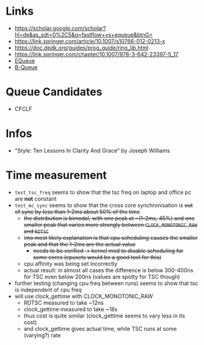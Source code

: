# Links
- https://scholar.google.com/scholar?hl=de&as_sdt=0%2C5&q=fastflow+vs+equeue&btnG=
- https://link.springer.com/article/10.1007/s10766-012-0213-x
- https://doc.dpdk.org/guides/prog_guide/ring_lib.html
- https://link.springer.com/chapter/10.1007/978-3-642-23397-5_17
- [EQueue](https://doi.org/10.1109/ACCESS.2020.2997071)
- [B-Queue](https://doi.org/10.1007/s10766-012-0213-x)

# Queue Candidates
- CFCLF

# Infos
- "Style: Ten Lessons In Clarity And Grace" by Joseph Williams


# Time measurement
- `test_tsc_freq` seems to show that the tsc freq on laptop and office pc are **not** constant
- `test_mc_sync` seems to show that the cross core synchronisation is ~~out of sync by less than 1-2ms about 50% of the time~~
  - ~~the distribution is bimodal, with one peak at \~(1-2ms, 45%) and one smaller peak that varies more strongly between `CLOCK_MONOTONIC_RAW` and `RDTSC`~~
  - ~~imo most likely explanation is that cpu scheduling causes the smaller peak and that the 1-2ms are the actual value~~
    - ~~needs to be verified -> kernel mod to disable scheduling for some cores (cpusets would be a good tool for this)~~
  - cpu affinity was being set incorrectly
  - actual result: in almost all cases the difference is below 300-400ns for TSC even below 200ns (values are spotty for TSC though)
- further testing (changing cpu freq between runs) seems to show that tsc is independent of cpu freq
- will use clock\_gettime with CLOCK\_MONOTONIC\_RAW
  - RDTSC measured to take ~12ns
  - clock\_gettime measured to take ~18s
  - thus cost is quite similar (clock\_gettime seems to vary less in its cost)
  - and clock\_gettime gives actual time, while TSC runs at some (varying?) rate
